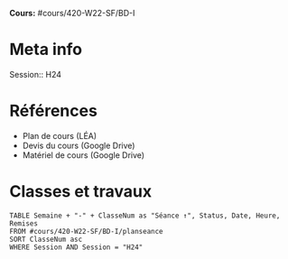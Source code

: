 **Cours:** #cours/420-W22-SF/BD-I 
# Meta info
Session:: H24
# Références
* Plan de cours (LÉA)
* Devis du cours (Google Drive)
* Matériel de cours (Google Drive)
# Classes et travaux
```dataview
TABLE Semaine + "-" + ClasseNum as "Séance ↑", Status, Date, Heure, Remises
FROM #cours/420-W22-SF/BD-I/planseance
SORT ClasseNum asc
WHERE Session AND Session = "H24"
```